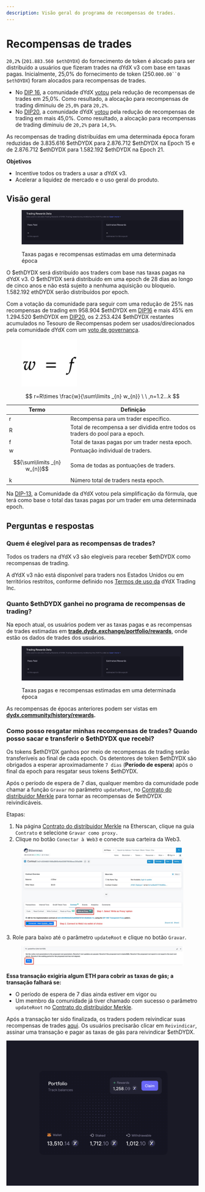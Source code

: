 ```yaml
---
description: Visão geral do programa de recompensas de trades.
---
```


# Recompensas de trades

`20,2`**`%`** (`201.883.560 $ethDYDX`) do fornecimento de token é alocado para ser distribuído a usuários que fizeram trades na dYdX v3 com base em taxas pagas. Inicialmente, 25,0% do fornecimento de token (250.`000.00``0 $ethDYDX`) foram alocados para recompensas de trades.

* No [DIP 16](https://github.com/dydxfoundation/dip/blob/master/content/dips/DIP-16.md), a comunidade dYdX [votou](https://dydx.community/dashboard/proposal/8) pela redução de recompensas de trades em 25,0%. Como resultado, a alocação para recompensas de trading diminuiu de `25,0%` para `20,2%`.
* No [DIP20](https://dydx.community/dashboard/proposal/11), a comunidade dYdX [votou](https://dydx.community/dashboard/proposal/11) pela redução de recompensas de trading em mais 45,0%. Como resultado, a alocação para recompensas de trading diminuiu de `20,2%` para `14,5%`.

As recompensas de trading distribuídas em uma determinada época foram reduzidas de 3.835.616 $ethDYDX para 2.876.712 $ethDYDX na Epoch 15 e de 2.876.712 $ethDYDX para 1.582.192 $ethDYDX na Epoch 21.

**Objetivos**

* Incentive todos os traders a usar a dYdX v3.
* Acelerar a liquidez de mercado e o uso geral do produto.

## **Visão geral**

<figure><img src="../.gitbook/assets/1-fees-paid-estimated-rewards.png" alt=""><figcaption><p>Taxas pagas e recompensas estimadas em uma determinada época</p></figcaption></figure>

O $ethDYDX será distribuído aos traders com base nas taxas pagas na dYdX v3. O $ethDYDX será distribuído em uma epoch de 28 dias ao longo de cinco anos e não está sujeito a nenhuma aquisição ou bloqueio. 1.582.192 ethDYDX serão distribuídos por epoch.

Com a votação da comunidade para seguir com uma redução de 25% nas recompensas de trading em 958.904 $ethDYDX em [DIP16](https://dydx.community/dashboard/proposal/8) e mais 45% em 1.294.520 $ethDYDX em [DIP20](https://dydx.community/dashboard/proposal/11), os 2.253.424 $ethDYDX restantes acumulados no Tesouro de Recompensas podem ser usados/direcionados pela comunidade dYdX com um [voto de governança](https://docs.dydx.community/dydx-governance/voting-and-governance/governance-parameters).

<figure><img src="../.gitbook/assets/1-trading-rewards-formula-new.png" alt=""><figcaption></figcaption></figure>

$$
r=R\times \frac{w}{\sum\limits _{n} w_{n}} \ \ ,n=1.2...k
$$

| Termo | Definição |
| ---------------------------- | ----------------------------------------------------------------------- |
| r | Recompensa para um trader específico. |
| R | Total de recompensa a ser dividida entre todos os traders do pool para a epoch. |
| f | Total de taxas pagas por um trader nesta epoch. |
| w | Pontuação individual de traders. |
| $${\sum\limits _{n} w_{n}}$$ | Soma de todas as pontuações de traders. |
| k | Número total de traders nesta epoch. |

Na [DIP-13](https://github.com/dydxfoundation/dip/blob/master/content/dips/DIP-13.md), a Comunidade da dYdX votou pela simplificação da fórmula, que terá como base o total das taxas pagas por um trader em uma determinada epoch.

## Perguntas e respostas

### Quem é elegível para as recompensas de trades?

Todos os traders na dYdX v3 são elegíveis para receber $ethDYDX como recompensas de trading.

A dYdX v3 não está disponível para traders nos Estados Unidos ou em territórios restritos, conforme definido nos [Termos de uso da](https://dydx.exchange/terms) dYdX Trading Inc.

### Quanto $ethDYDX ganhei no programa de recompensas de trading?

Na epoch atual, os usuários podem ver as taxas pagas e as recompensas de trades estimadas em [**trade.dydx.exchange/portfolio/rewards**](https://trade.dydx.exchange/portfolio/rewards), onde estão os dados de trades dos usuários.

<figure><img src="../.gitbook/assets/1-fees-paid-estimated-rewards.png" alt=""><figcaption><p>Taxas pagas e recompensas estimadas em uma determinada época</p></figcaption></figure>

As recompensas de épocas anteriores podem ser vistas em [**dydx.community/history/rewards**](https://dydx.community/history/rewards)**.**

### Como posso resgatar minhas recompensas de trades? Quando posso sacar e transferir o $ethDYDX que recebi?

Os tokens $ethDYDX ganhos por meio de recompensas de trading serão transferíveis ao final de cada epoch. Os detentores de token $ethDYDX são obrigados a esperar aproximadamente `7 dias` (**Período de espera**) após o final da epoch para resgatar seus tokens $ethDYDX.

Após o período de espera de 7 dias, qualquer membro da comunidade pode chamar a função `Gravar` no parâmetro `updateRoot`, no [Contrato do distribuidor Merkle](https://etherscan.io/address/0x01d3348601968ab85b4bb028979006eac235a588#writeProxyContract) para tornar as recompensas de $ethDYDX reivindicáveis.

Etapas:

1. Na página [Contrato do distribuidor Merkle](https://etherscan.io/address/0x01d3348601968ab85b4bb028979006eac235a588#writeProxyContract) na Etherscan, clique na guia `Contrato` e selecione `Gravar como proxy.`
2. Clique no botão `Conectar à Web3` e conecte sua carteira da Web3.

<figure><img src="../.gitbook/assets/merkle-distributor-contract.jpeg" alt=""><figcaption></figcaption></figure>

3\. Role para baixo até o parâmetro `updateRoot` e clique no botão `Gravar`.

<figure><img src="../.gitbook/assets/updateRoot-claiming.jpeg" alt=""><figcaption></figcaption></figure>

**Essa transação exigiria algum ETH para cobrir as taxas de gás; a transação falhará se:**

* O período de espera de 7 dias ainda estiver em vigor ou
* Um membro da comunidade já tiver chamado com sucesso o parâmetro `updateRoot` no [Contrato do distribuidor Merkle](https://etherscan.io/address/0x01d3348601968ab85b4bb028979006eac235a588#writeProxyContract).

Após a transação ter sido finalizada, os traders podem reivindicar suas recompensas de trades [aqui](https://dydx.community/dashboard). Os usuários precisarão clicar em `Reivindicar`, assinar uma transação e pagar as taxas de gás para reivindicar $ethDYDX.

![Visão geral de recompensas do portfólio](../.gitbook/assets/1-portfolio-overview-rewards.png)
